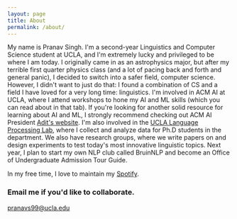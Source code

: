 ```yaml
---
layout: page
title: About
permalink: /about/
---
```


My name is Pranav Singh. I'm a second-year Linguistics and Computer Science student at UCLA, and I'm extremely lucky and privileged to be where I am today.
I originally came in as an astrophysics major, but after my terrible first quarter physics class (and a lot of pacing back and forth and general panic), I decided to switch into a safer field, computer science. However, I didn't want to just do that: I found a combination of CS and a field I have loved for a very long time: linguistics.
I'm involved in ACM AI at UCLA, where I attend workshops to hone my AI and ML skills (which you can read about in that tab). If you're looking for another solid resource for learning about AI and ML, I strongly recommend checking out ACM AI President [Adit's website](https://adeshpande3.github.io/adeshpande3.github.io/). I'm also involved in the [UCLA Language Processing Lab](http://processing.linguistics.ucla.edu/), where I collect and analyze data for Ph.D students in the department. We also have research groups, where we write papers on and design experiments to test today's most innovative linguistic topics.
Next year, I plan to start my own NLP club called BruinNLP and become an Office of Undergraduate Admission Tour Guide.

In my free time, I love to maintain my [Spotify](https://open.spotify.com/user/1234704652?si=k6Dt_IgnTeKmHmJrtRzHtg).

### Email me if you'd like to collaborate.

[pranavs99@ucla.edu](mailto:pranavs99@ucla.edu)
